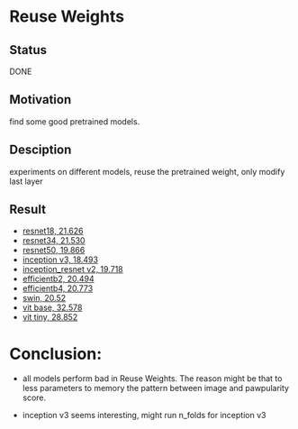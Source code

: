 # Reuse Weights

## Status

DONE

## Motivation

find some good pretrained models.

## Desciption

experiments on different models, reuse the pretrained weight, only modify last layer

## Result

- [resnet18, 21.626](https://wandb.ai/wangyashuu/PetfinderPawpularity/runs/7yyq7n9o)
- [resnet34, 21.530](https://wandb.ai/wangyashuu/PetfinderPawpularity/runs/1be7hnni)
- [resnet50, 19.866](https://wandb.ai/wangyashuu/PetfinderPawpularity/runs/3s1imhj9)
- [inception v3, 18.493](https://wandb.ai/wangyashuu/PetfinderPawpularity/runs/kaakgyjd)
- [inception_resnet v2, 19.718](https://wandb.ai/wangyashuu/PetfinderPawpularity/runs/25xhs438)
- [efficientb2, 20.494](https://wandb.ai/wangyashuu/PetfinderPawpularity/runs/3dsgeoko)
- [efficientb4, 20.773](https://wandb.ai/wangyashuu/PetfinderPawpularity/runs/vfgzv71f)
- [swin, 20.52](https://wandb.ai/wangyashuu/PetfinderPawpularity/runs/1z2xb7z9)
- [vit base, 32.578](https://wandb.ai/wangyashuu/PetfinderPawpularity/runs/2bz5te8u)
- [vit tiny, 28.852](https://wandb.ai/wangyashuu/PetfinderPawpularity/runs/2n1imp78)

# Conclusion:

- all models perform bad in Reuse Weights. The reason might be that to less parameters to memory the pattern between image and pawpularity score.

- inception v3 seems interesting, might run n_folds for inception v3
